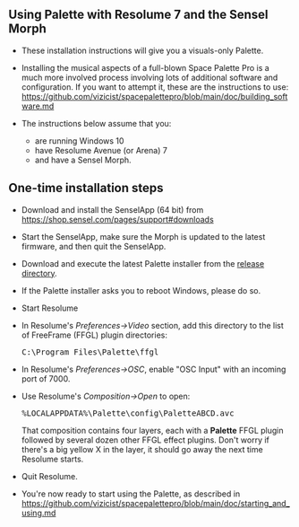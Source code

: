 ## Using Palette with Resolume 7 and the Sensel Morph

- These installation instructions will give you a visuals-only Palette.

- Installing the musical aspects of a full-blown Space Palette Pro is a much more
involved process involving lots of additional software and configuration.
If you want to attempt it, these are the instructions to use:
<a href="https://github.com/vizicist/spacepalettepro/blob/main/doc/building_software.md">https://github.com/vizicist/spacepalettepro/blob/main/doc/building_software.md</a>

- The instructions below assume that you:
  - are running Windows 10
  - have Resolume Avenue (or Arena) 7
  - and have a Sensel Morph.

## One-time installation steps

- Download and install the SenselApp (64 bit) from https://shop.sensel.com/pages/support#downloads

- Start the SenselApp, make sure the Morph is updated to the latest firmware, and then quit the SenselApp.

- Download and execute the latest Palette installer from the
<a href=https://github.com/vizicist/palette/tree/main/release>release directory</a>.

- If the Palette installer asks you to reboot Windows, please do so.

- Start Resolume

- In Resolume's <i>Preferences->Video</i> section, add this directory to the list of FreeFrame (FFGL) plugin directories: <pre>C:\Program Files\Palette\ffgl</pre>

- In Resolume's <i>Preferences->OSC</i>, enable "OSC Input" with an incoming port of 7000.

- Use Resolume's <i>Composition->Open</i> to open: <pre>%LOCALAPPDATA%\Palette\config\PaletteABCD.avc</pre>
  That composition contains four layers, each with a <b>Palette</b> FFGL plugin followed by several dozen other FFGL effect plugins.
  Don't worry if there's a big yellow X in the layer, it should go away the next time Resolume starts.

- Quit Resolume.

- You're now ready to start using the Palette, as described in 
<a href="https://github.com/vizicist/spacepalettepro/blob/main/doc/starting_and_using.md">https://github.com/vizicist/spacepalettepro/blob/main/doc/starting_and_using.md</a>
